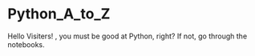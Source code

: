 # Python_A_to_Z
Hello Visiters! , you must be good at Python, right? If not, go through the notebooks.
